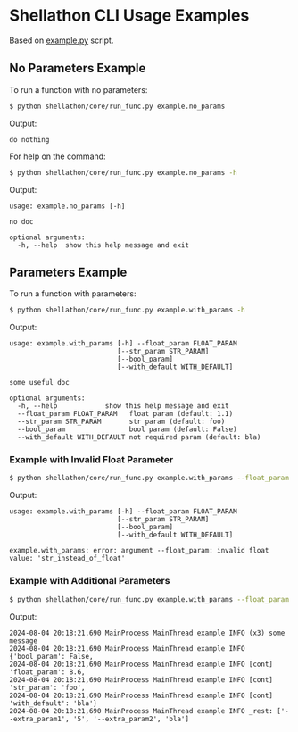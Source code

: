 # Shellathon CLI Usage Examples
Based on [example.py](https://github.com/garibyta/shellathon/blob/main/example.py) script.

## No Parameters Example

To run a function with no parameters:

```bash
$ python shellathon/core/run_func.py example.no_params
```

Output:

```
do nothing
```

For help on the command:

```bash
$ python shellathon/core/run_func.py example.no_params -h
```

Output:

```
usage: example.no_params [-h]

no doc

optional arguments:
  -h, --help  show this help message and exit
```

## Parameters Example

To run a function with parameters:

```bash
$ python shellathon/core/run_func.py example.with_params -h
```

Output:

```
usage: example.with_params [-h] --float_param FLOAT_PARAM 
                           [--str_param STR_PARAM] 
                           [--bool_param] 
                           [--with_default WITH_DEFAULT]

some useful doc

optional arguments:
  -h, --help            show this help message and exit
  --float_param FLOAT_PARAM   float param (default: 1.1)
  --str_param STR_PARAM       str param (default: foo)
  --bool_param                bool param (default: False)
  --with_default WITH_DEFAULT not required param (default: bla)
```

### Example with Invalid Float Parameter

```bash
$ python shellathon/core/run_func.py example.with_params --float_param str_instead_of_float
```

Output:

```
usage: example.with_params [-h] --float_param FLOAT_PARAM 
                           [--str_param STR_PARAM] 
                           [--bool_param] 
                           [--with_default WITH_DEFAULT]

example.with_params: error: argument --float_param: invalid float value: 'str_instead_of_float'
```

### Example with Additional Parameters

```bash
$ python shellathon/core/run_func.py example.with_params --float_param 8.6 --extra_param1 5 --extra_param2 bla
```

Output:

```
2024-08-04 20:18:21,690 MainProcess MainThread example INFO (x3) some message
2024-08-04 20:18:21,690 MainProcess MainThread example INFO {'bool_param': False,
2024-08-04 20:18:21,690 MainProcess MainThread example INFO [cont] 'float_param': 8.6,
2024-08-04 20:18:21,690 MainProcess MainThread example INFO [cont] 'str_param': 'foo',
2024-08-04 20:18:21,690 MainProcess MainThread example INFO [cont] 'with_default': 'bla'}
2024-08-04 20:18:21,690 MainProcess MainThread example INFO _rest: ['--extra_param1', '5', '--extra_param2', 'bla']
```
